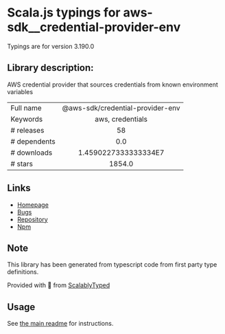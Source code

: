 
# Scala.js typings for aws-sdk__credential-provider-env

Typings are for version 3.190.0

## Library description:
AWS credential provider that sources credentials from known environment variables

|                    |                 |
| ------------------ | :-------------: |
| Full name          | @aws-sdk/credential-provider-env |
| Keywords           | aws, credentials |
| # releases         | 58 |
| # dependents       | 0.0 |
| # downloads        | 1.4590227333333334E7 |
| # stars            | 1854.0 |

## Links
- [Homepage](https://github.com/aws/aws-sdk-js-v3/tree/main/packages/credential-provider-env)
- [Bugs](https://github.com/aws/aws-sdk-js-v3/issues)
- [Repository](https://github.com/aws/aws-sdk-js-v3)
- [Npm](https://www.npmjs.com/package/%40aws-sdk%2Fcredential-provider-env)
    


## Note
This library has been generated from typescript code from first party type definitions.

Provided with :purple_heart: from [ScalablyTyped](https://github.com/oyvindberg/ScalablyTyped)

## Usage
See [the main readme](../../readme.md) for instructions.


